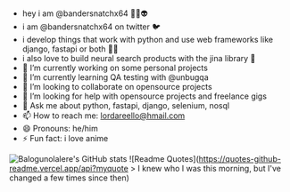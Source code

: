 
- hey i am @bandersnatchx64 🤖👾👽
- i am @bandersnatchx64 on twitter 🐦
- i develop things that work with python and use web frameworks like django, fastapi or both 🧑‍💻
- i also love to build neural search products with the jina library 🔎
- 🔭 I’m currently working on some personal projects
- 🌱 I’m currently learning QA testing with @unbugqa
- 👯 I’m looking to collaborate on opensource projects
- 🤔 I’m looking for help with opensource projects and freelance gigs
- 💬 Ask me about python, fastapi, django, selenium, nosql
- 📫 How to reach me: lordareello@hmail.com
- 😄 Pronouns: he/him
- ⚡ Fun fact: i love anime 

![Balogunolalere's GitHub stats](https://github-readme-stats.vercel.app/api?username=Balogunolalere&show_icons=true&theme=dracula)
![Readme Quotes](https://quotes-github-readme.vercel.app/api?myquote > I knew who I was this morning, but I've changed a few times since then)
